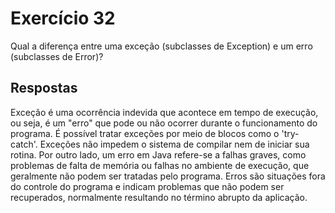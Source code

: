 
# Exercício 32

Qual	 a	 diferença	 entre	 uma	 exceção (subclasses	 de	 Exception)	 e	 um	 erro	 (subclasses	 de	
Error)?


## Respostas

Exceção é uma ocorrência indevida que acontece em tempo de execução, ou seja, é um "erro" que pode ou não ocorrer durante o funcionamento do programa. É possível tratar exceções por meio de blocos como o 'try-catch'. Exceções não impedem o sistema de compilar nem de iniciar sua rotina. Por outro lado, um erro em Java refere-se a falhas graves, como problemas de falta de memória ou falhas no ambiente de execução, que geralmente não podem ser tratadas pelo programa. Erros são situações fora do controle do programa e indicam problemas que não podem ser recuperados, normalmente resultando no término abrupto da aplicação.
